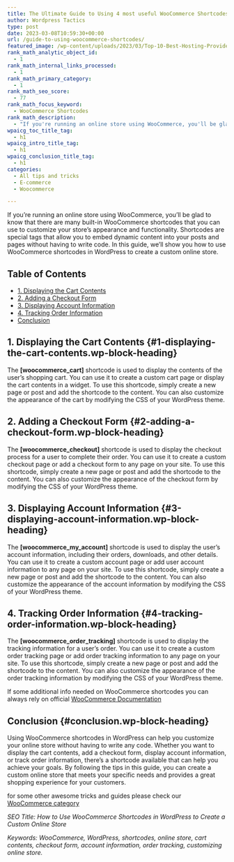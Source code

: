 ```yaml
---
title: The Ultimate Guide to Using 4 most useful WooCommerce Shortcodes in WordPress
author: Wordpress Tactics
type: post
date: 2023-03-08T10:59:30+00:00
url: /guide-to-using-woocommerce-shortcodes/
featured_image: /wp-content/uploads/2023/03/Top-10-Best-Hosting-Providers-for-WordPress-2.png
rank_math_analytic_object_id:
  - 1
rank_math_internal_links_processed:
  - 1
rank_math_primary_category:
  - 1
rank_math_seo_score:
  - 77
rank_math_focus_keyword:
  - WooCommerce Shortcodes
rank_math_description:
  - "If you're running an online store using WooCommerce, you'll be glad to know that there are many built-in WooCommerce shortcodes that you can use to customize your store's appearance and functionality."
wpaicg_toc_title_tag:
  - h1
wpaicg_intro_title_tag:
  - h1
wpaicg_conclusion_title_tag:
  - h1
categories:
  - All tips and tricks
  - E-commerce
  - Woocommerce

---
```

If you&#8217;re running an online store using WooCommerce, you&#8217;ll be glad to know that there are many built-in WooCommerce shortcodes that you can use to customize your store&#8217;s appearance and functionality. Shortcodes are special tags that allow you to embed dynamic content into your posts and pages without having to write code. In this guide, we&#8217;ll show you how to use WooCommerce shortcodes in WordPress to create a custom online store.

<div class="wp-block-rank-math-toc-block" id="rank-math-toc">
  <h2>
    Table of Contents
  </h2><nav>
  
  <ul>
    <li >
      <a href="#1-displaying-the-cart-contents">1. Displaying the Cart Contents</a>
    </li>
    <li >
      <a href="#2-adding-a-checkout-form">2. Adding a Checkout Form</a>
    </li>
    <li >
      <a href="#3-displaying-account-information">3. Displaying Account Information</a>
    </li>
    <li >
      <a href="#4-tracking-order-information">4. Tracking Order Information</a>
    </li>
    <li >
      <a href="#conclusion">Conclusion</a>
    </li>
  </ul></nav>
</div>

## 1. Displaying the Cart Contents {#1-displaying-the-cart-contents.wp-block-heading}

The **[woocommerce_cart]** shortcode is used to display the contents of the user&#8217;s shopping cart. You can use it to create a custom cart page or display the cart contents in a widget. To use this shortcode, simply create a new page or post and add the shortcode to the content. You can also customize the appearance of the cart by modifying the CSS of your WordPress theme.

## 2. Adding a Checkout Form {#2-adding-a-checkout-form.wp-block-heading}

The **[woocommerce_checkout]** shortcode is used to display the checkout process for a user to complete their order. You can use it to create a custom checkout page or add a checkout form to any page on your site. To use this shortcode, simply create a new page or post and add the shortcode to the content. You can also customize the appearance of the checkout form by modifying the CSS of your WordPress theme.

## 3. Displaying Account Information {#3-displaying-account-information.wp-block-heading}

The **[woocommerce\_my\_account]** shortcode is used to display the user&#8217;s account information, including their orders, downloads, and other details. You can use it to create a custom account page or add user account information to any page on your site. To use this shortcode, simply create a new page or post and add the shortcode to the content. You can also customize the appearance of the account information by modifying the CSS of your WordPress theme.

## 4. Tracking Order Information {#4-tracking-order-information.wp-block-heading}

The **[woocommerce\_order\_tracking]** shortcode is used to display the tracking information for a user&#8217;s order. You can use it to create a custom order tracking page or add order tracking information to any page on your site. To use this shortcode, simply create a new page or post and add the shortcode to the content. You can also customize the appearance of the order tracking information by modifying the CSS of your WordPress theme.

If some additional info needed on WooCommerce shortcodes you can always rely on official [WooCommerce Documentation][1] 

## Conclusion {#conclusion.wp-block-heading}

Using WooCommerce shortcodes in WordPress can help you customize your online store without having to write any code. Whether you want to display the cart contents, add a checkout form, display account information, or track order information, there&#8217;s a shortcode available that can help you achieve your goals. By following the tips in this guide, you can create a custom online store that meets your specific needs and provides a great shopping experience for your customers.

for some other awesome tricks and guides please check our [WooCommerce category][2]

_SEO Title: How to Use WooCommerce Shortcodes in WordPress to Create a Custom Online Store_

_Keywords: WooCommerce, WordPress, shortcodes, online store, cart contents, checkout form, account information, order tracking, customizing online store._

 [1]: https://woocommerce.com/document/woocommerce-shortcodes/
 [2]: https://wordpress-tactics.com/category/e-commerce/woocommerce/